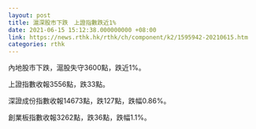 ```yaml
---
layout: post
title: 滬深股市下跌　上證指數跌近1%
date: 2021-06-15 15:12:38.000000000 +08:00
link: https://news.rthk.hk/rthk/ch/component/k2/1595942-20210615.htm
categories: rthk
---
```


內地股市下跌，滬股失守3600點，跌近1%。

上證指數收報3556點，跌33點。

深證成份指數收報14673點，跌127點，跌幅0.86%。

創業板指數收報3262點，跌36點，跌幅1.1%。
